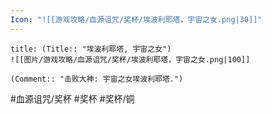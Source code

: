```yaml
---
Icon: "![[游戏攻略/血源诅咒/奖杯/埃波利耶塔，宇宙之女.png|30]]"
---
```

```ad-common-bronze-trophy
title: (Title:: "埃波利耶塔, 宇宙之女")
![[图片/游戏攻略/血源诅咒/奖杯/埃波利耶塔，宇宙之女.png|100]]

(Comment:: "击败大神: 宇宙之女埃波利耶塔.")
```

#血源诅咒/奖杯 #奖杯 #奖杯/铜
